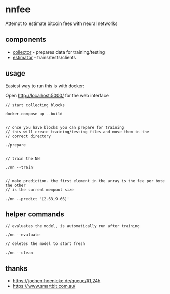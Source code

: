 # nnfee

Attempt to estimate bitcoin fees with neural networks

## components

* [collector](collector/) - prepares data for training/testing
* [estimator](estimator/) - trains/tests/clients

## usage

Easiest way to run this is with docker:

Open [http://localhost:5000/](http://localhost:5000/) for the web interface

```shell
// start collecting blocks

docker-compose up --build


// once you have blocks you can prepare for training
// this will create training/testing files and move them in the
// correct directory

./prepare


// train the NN

./nn --train'


// make prediction. the first element in the array is the fee per byte the other
// is the current mempool size

./nn --predict '[2.63,9.66]'
```

## helper commands

```
// evaluates the model, is automatically run after training

./nn --evaluate

// deletes the model to start fresh

./nn --clean
```



## thanks

* https://jochen-hoenicke.de/queue/#1,24h
* https://www.smartbit.com.au/
